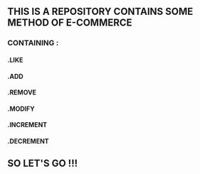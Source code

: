 ## THIS IS A REPOSITORY CONTAINS SOME METHOD OF E-COMMERCE

### CONTAINING :

#### .LIKE

#### .ADD

#### .REMOVE

#### .MODIFY

#### .INCREMENT

#### .DECREMENT

## SO LET'S GO !!!
